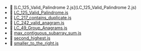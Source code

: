 * 📄 [LC_125_Valid_Palindrome 2.js](LC_125_Valid_Palindrome 2.js)
* 📄 [LC_125_Valid_Palindrome.js](LC_125_Valid_Palindrome.js)
* 📄 [LC_217_contains_duplicate.js](LC_217_contains_duplicate.js)
* 📄 [LC_242_valid_anagram.js](LC_242_valid_anagram.js)
* 📄 [LC_49_Group_Anagrams.js](LC_49_Group_Anagrams.js)
* 📄 [max_contiguous_subarray_sum.js](max_contiguous_subarray_sum.js)
* 📄 [second_highest.js](second_highest.js)
* 📄 [smaller_to_the_right.js](smaller_to_the_right.js)
